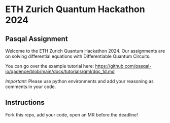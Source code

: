 # ETH Zurich Quantum Hackathon 2024

## Pasqal Assignment

Welcome to the ETH Zurich Quantum Hackathon 2024. Our assignments are on solving differential equations with Differentiable Quantum Circuits. 

You can go over the example tutorial here: https://github.com/pasqal-io/qadence/blob/main/docs/tutorials/qml/dqc_1d.md

_Important:_ Please use python environments and add your reasoning as comments in your code.


## Instructions

Fork this repo, add your code, open an MR before the deadline!
